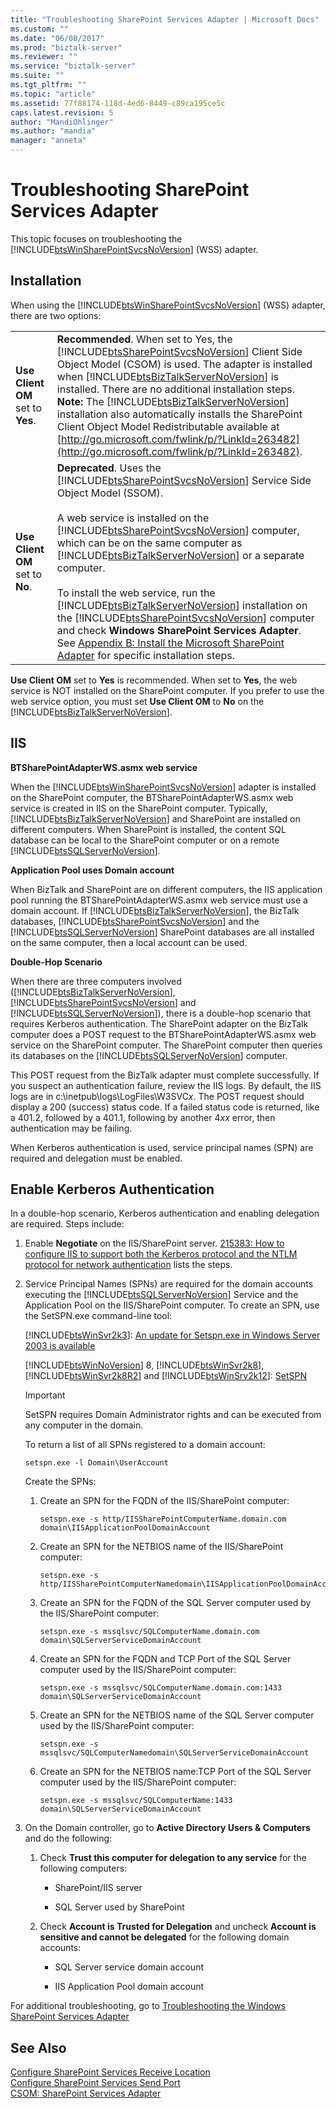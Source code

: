 ```yaml
---
title: "Troubleshooting SharePoint Services Adapter | Microsoft Docs"
ms.custom: ""
ms.date: "06/08/2017"
ms.prod: "biztalk-server"
ms.reviewer: ""
ms.service: "biztalk-server"
ms.suite: ""
ms.tgt_pltfrm: ""
ms.topic: "article"
ms.assetid: 77f88174-118d-4ed6-8449-c89ca195ce5c
caps.latest.revision: 5
author: "MandiOhlinger"
ms.author: "mandia"
manager: "anneta"
---
```

# Troubleshooting SharePoint Services Adapter
This topic focuses on troubleshooting the [!INCLUDE[btsWinSharePointSvcsNoVersion](../includes/btswinsharepointsvcsnoversion-md.md)] (WSS) adapter.  
  
## Installation  
 When using the [!INCLUDE[btsWinSharePointSvcsNoVersion](../includes/btswinsharepointsvcsnoversion-md.md)] (WSS) adapter, there are two options:  
  
|||  
|-|-|  
|**Use Client OM** set to **Yes**.|**Recommended**. When set to Yes, the [!INCLUDE[btsSharePointSvcsNoVersion](../includes/btssharepointsvcsnoversion-md.md)] Client Side Object Model (CSOM) is used. The adapter is installed when [!INCLUDE[btsBizTalkServerNoVersion](../includes/btsbiztalkservernoversion-md.md)] is installed. There are no additional installation steps. **Note:**  The [!INCLUDE[btsBizTalkServerNoVersion](../includes/btsbiztalkservernoversion-md.md)] installation also automatically installs the SharePoint Client Object Model Redistributable available at [http://go.microsoft.com/fwlink/p/?LinkId=263482](http://go.microsoft.com/fwlink/p/?LinkId=263482).|  
|**Use Client OM** set to **No**.|**Deprecated**. Uses the [!INCLUDE[btsSharePointSvcsNoVersion](../includes/btssharepointsvcsnoversion-md.md)] Service Side Object Model (SSOM).<br /><br /> A web service is installed on the [!INCLUDE[btsSharePointSvcsNoVersion](../includes/btssharepointsvcsnoversion-md.md)] computer, which can be on the same computer as [!INCLUDE[btsBizTalkServerNoVersion](../includes/btsbiztalkservernoversion-md.md)] or a separate computer.<br /><br /> To install the web service, run the [!INCLUDE[btsBizTalkServerNoVersion](../includes/btsbiztalkservernoversion-md.md)] installation on the [!INCLUDE[btsSharePointSvcsNoVersion](../includes/btssharepointsvcsnoversion-md.md)] computer and check **Windows SharePoint Services Adapter**. See [Appendix B: Install the Microsoft SharePoint Adapter](../install-and-config-guides/appendix-b-install-the-microsoft-sharepoint-adapter.md) for specific installation steps.|  
  
 **Use Client OM** set to **Yes** is recommended. When set to **Yes**, the web service is NOT installed on the SharePoint computer. If you prefer to use the web service option, you must set **Use Client OM** to **No** on the [!INCLUDE[btsBizTalkServerNoVersion](../includes/btsbiztalkservernoversion-md.md)].  
  
## IIS  
 **BTSharePointAdapterWS.asmx web service**  
  
 When the [!INCLUDE[btsWinSharePointSvcsNoVersion](../includes/btswinsharepointsvcsnoversion-md.md)] adapter is installed on the SharePoint computer, the BTSharePointAdapterWS.asmx web service is created in IIS on the SharePoint computer. Typically, [!INCLUDE[btsBizTalkServerNoVersion](../includes/btsbiztalkservernoversion-md.md)] and SharePoint are installed on different computers. When SharePoint is installed, the content SQL database can be local to the SharePoint computer or on a remote [!INCLUDE[btsSQLServerNoVersion](../includes/btssqlservernoversion-md.md)].  
  
 **Application Pool uses Domain account**  
  
 When BizTalk and SharePoint are on different computers, the IIS application pool running the BTSharePointAdapterWS.asmx web service must use a domain account. If [!INCLUDE[btsBizTalkServerNoVersion](../includes/btsbiztalkservernoversion-md.md)], the BizTalk databases, [!INCLUDE[btsSharePointSvcsNoVersion](../includes/btssharepointsvcsnoversion-md.md)] and the [!INCLUDE[btsSQLServerNoVersion](../includes/btssqlservernoversion-md.md)] SharePoint databases are all installed on the same computer, then a local account can be used.  
  
 **Double-Hop Scenario**  
  
 When there are three computers involved ([!INCLUDE[btsBizTalkServerNoVersion](../includes/btsbiztalkservernoversion-md.md)], [!INCLUDE[btsSharePointSvcsNoVersion](../includes/btssharepointsvcsnoversion-md.md)] and [!INCLUDE[btsSQLServerNoVersion](../includes/btssqlservernoversion-md.md)]), there is a double-hop scenario that requires Kerberos authentication. The SharePoint adapter on the BizTalk computer does a POST request to the BTSharePointAdapterWS.asmx web service on the SharePoint computer. The SharePoint computer then queries its databases on the [!INCLUDE[btsSQLServerNoVersion](../includes/btssqlservernoversion-md.md)] computer.  
  
 This POST request from the BizTalk adapter must complete successfully. If you suspect an authentication failure, review the IIS logs. By default, the IIS logs are in c:\inetpub\logs\LogFiles\W3SVC*x*. The POST request should display a 200 (success) status code. If a failed status code is returned, like a 401.2, followed by a 401.1, following by another 4*xx* error, then authentication may be failing.  
  
 When Kerberos authentication is used, service principal names (SPN) are required and delegation must be enabled.  
  
## Enable Kerberos Authentication  
 In a double-hop scenario, Kerberos authentication and enabling delegation are required. Steps include:  
  
1.  Enable **Negotiate** on the IIS/SharePoint server. [215383: How to configure IIS to support both the Kerberos protocol and the NTLM protocol for network authentication](http://support.microsoft.com/kb/215383) lists the steps.  
  
2.  Service Principal Names (SPNs) are required for the domain accounts executing the [!INCLUDE[btsSQLServerNoVersion](../includes/btssqlservernoversion-md.md)] Service and the Application Pool on the IIS/SharePoint computer. To create an SPN, use the SetSPN.exe command-line tool:  
  
     [!INCLUDE[btsWinSvr2k3](../includes/btswinsvr2k3-md.md)]: [An update for Setspn.exe in Windows Server 2003 is available](http://support.microsoft.com/kb/970536)  
  
     [!INCLUDE[btsWinNoVersion](../includes/btswinnoversion-md.md)] 8, [!INCLUDE[btsWinSvr2k8](../includes/btswinsvr2k8-md.md)], [!INCLUDE[btsWinSvr2k8R2](../includes/btswinsvr2k8r2-md.md)] and [!INCLUDE[btsWinSrv2k12](../includes/btswinsrv2k12-md.md)]: [SetSPN](http://technet.microsoft.com/library/cc731241.aspx)  
  
    > [!IMPORTANT]
    >  SetSPN requires Domain Administrator rights and can be executed from any computer in the domain.  
  
     To return a list of all SPNs registered to a domain account:  
  
    ```  
    setspn.exe -l Domain\UserAccount  
    ```  
  
     Create the SPNs:  
  
    1.  Create an SPN for the FQDN of the IIS/SharePoint computer:  
  
        ```  
        setspn.exe -s http/IISSharePointComputerName.domain.com domain\IISApplicationPoolDomainAccount  
        ```  
  
    2.  Create an SPN for the NETBIOS name of the IIS/SharePoint computer:  
  
        ```  
        setspn.exe -s http/IISSharePointComputerNamedomain\IISApplicationPoolDomainAccount  
        ```  
  
    3.  Create an SPN for the FQDN of the SQL Server computer used by the IIS/SharePoint computer:  
  
        ```  
        setspn.exe -s mssqlsvc/SQLComputerName.domain.com domain\SQLServerServiceDomainAccount  
        ```  
  
    4.  Create an SPN for the FQDN and TCP Port of the SQL Server computer used by the IIS/SharePoint computer:  
  
        ```  
        setspn.exe -s mssqlsvc/SQLComputerName.domain.com:1433 domain\SQLServerServiceDomainAccount  
        ```  
  
    5.  Create an SPN for the NETBIOS name of the SQL Server computer used by the IIS/SharePoint computer:  
  
        ```  
        setspn.exe -s mssqlsvc/SQLComputerNamedomain\SQLServerServiceDomainAccount  
        ```  
  
    6.  Create an SPN for the NETBIOS name:TCP Port of the SQL Server computer used by the IIS/SharePoint computer:  
  
        ```  
        setspn.exe -s mssqlsvc/SQLComputerName:1433 domain\SQLServerServiceDomainAccount  
        ```  
  
3.  On the Domain controller, go to **Active Directory Users & Computers** and do the following:  
  
    1.  Check **Trust this computer for delegation to any service** for the following computers:  
  
        -   SharePoint/IIS server  
  
        -   SQL Server used by SharePoint  
  
    2.  Check **Account is Trusted for Delegation** and uncheck **Account is sensitive and cannot be delegated** for the following domain accounts:  
  
        -   SQL Server service domain account  
  
        -   IIS Application Pool domain account  
  
 For additional troubleshooting, go to [Troubleshooting the Windows SharePoint Services Adapter](../core/troubleshooting-the-windows-sharepoint-services-adapter.md)  
  
## See Also  
 [Configure SharePoint Services Receive Location](../core/configure-sharepoint-services-receive-location.md)   
 [Configure SharePoint Services Send Port](../core/configure-sharepoint-services-send-port.md)   
 [CSOM: SharePoint Services Adapter](../core/csom-sharepoint-services-adapter.md)